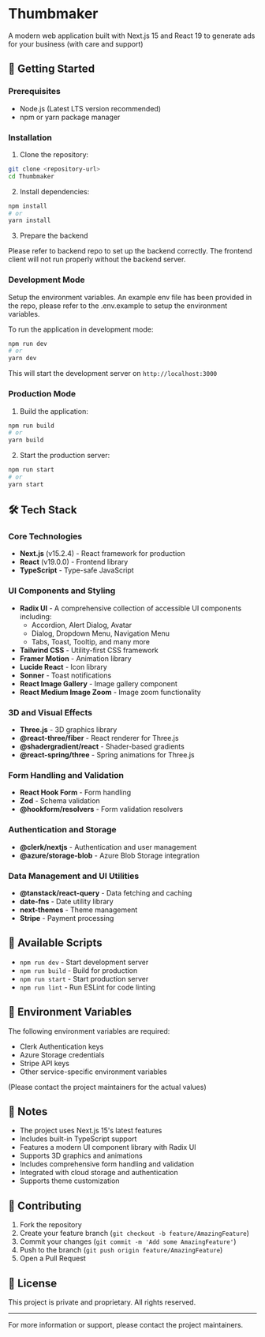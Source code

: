 # Thumbmaker

A modern web application built with Next.js 15 and React 19 to generate ads for your business (with care and support)

## 🚀 Getting Started

### Prerequisites

- Node.js (Latest LTS version recommended)
- npm or yarn package manager

### Installation

1. Clone the repository:
```bash
git clone <repository-url>
cd Thumbmaker
```

2. Install dependencies:
```bash
npm install
# or
yarn install
```

3. Prepare the backend

Please refer to backend repo to set up the backend correctly. The frontend client will not run properly without the backend server.

### Development Mode

Setup the environment variables. An example env file has been provided in the repo, please refer to the .env.example to setup the environment variables.

To run the application in development mode:

```bash
npm run dev
# or
yarn dev
```

This will start the development server on `http://localhost:3000`

### Production Mode

1. Build the application:
```bash
npm run build
# or
yarn build
```

2. Start the production server:
```bash
npm run start
# or
yarn start
```

## 🛠️ Tech Stack

### Core Technologies
- **Next.js** (v15.2.4) - React framework for production
- **React** (v19.0.0) - Frontend library
- **TypeScript** - Type-safe JavaScript

### UI Components and Styling
- **Radix UI** - A comprehensive collection of accessible UI components including:
  - Accordion, Alert Dialog, Avatar
  - Dialog, Dropdown Menu, Navigation Menu
  - Tabs, Toast, Tooltip, and many more
- **Tailwind CSS** - Utility-first CSS framework
- **Framer Motion** - Animation library
- **Lucide React** - Icon library
- **Sonner** - Toast notifications
- **React Image Gallery** - Image gallery component
- **React Medium Image Zoom** - Image zoom functionality

### 3D and Visual Effects
- **Three.js** - 3D graphics library
- **@react-three/fiber** - React renderer for Three.js
- **@shadergradient/react** - Shader-based gradients
- **@react-spring/three** - Spring animations for Three.js

### Form Handling and Validation
- **React Hook Form** - Form handling
- **Zod** - Schema validation
- **@hookform/resolvers** - Form validation resolvers

### Authentication and Storage
- **@clerk/nextjs** - Authentication and user management
- **@azure/storage-blob** - Azure Blob Storage integration

### Data Management and UI Utilities
- **@tanstack/react-query** - Data fetching and caching
- **date-fns** - Date utility library
- **next-themes** - Theme management
- **Stripe** - Payment processing

## 🔧 Available Scripts

- `npm run dev` - Start development server
- `npm run build` - Build for production
- `npm run start` - Start production server
- `npm run lint` - Run ESLint for code linting

## 🔐 Environment Variables

The following environment variables are required:

- Clerk Authentication keys
- Azure Storage credentials
- Stripe API keys
- Other service-specific environment variables

(Please contact the project maintainers for the actual values)

## 📝 Notes

- The project uses Next.js 15's latest features
- Includes built-in TypeScript support
- Features a modern UI component library with Radix UI
- Supports 3D graphics and animations
- Includes comprehensive form handling and validation
- Integrated with cloud storage and authentication
- Supports theme customization

## 🤝 Contributing

1. Fork the repository
2. Create your feature branch (`git checkout -b feature/AmazingFeature`)
3. Commit your changes (`git commit -m 'Add some AmazingFeature'`)
4. Push to the branch (`git push origin feature/AmazingFeature`)
5. Open a Pull Request

## 📄 License

This project is private and proprietary. All rights reserved.

---

For more information or support, please contact the project maintainers.
